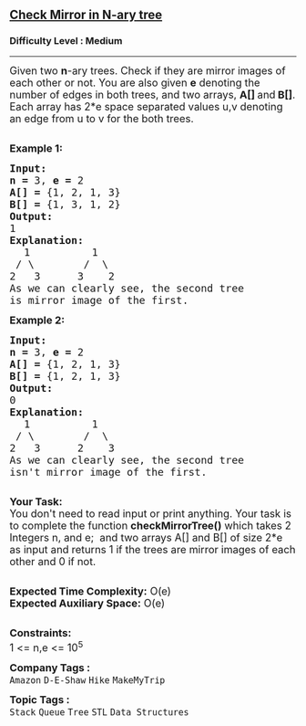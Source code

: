 <h2><a href="https://practice.geeksforgeeks.org/problems/check-mirror-in-n-ary-tree1528/1?utm_source=gfg&utm_medium=article&utm_campaign=bottom_sticky_on_article">Check Mirror in N-ary tree</a></h2><h3>Difficulty Level : Medium</h3><hr><div class="problems_problem_content__Xm_eO"><p><span style="font-size:18px">Given two <strong>n</strong>-ary trees.&nbsp;Check if they are mirror images of each other or not. You are also given <strong>e</strong> denoting the number of edges in both trees, and two arrays, <strong>A[] </strong>and<strong> </strong><strong>B[]</strong>. </span> <span style="font-size:18px">Each array has&nbsp;2*e space separated values u,v denoting an edge from u to v for the both trees.</span></p>

<p><br>
<span style="font-size:18px"><strong>Example 1:</strong></span></p>

<pre><span style="font-size:18px"><strong>Input:</strong></span>
<span style="font-size:18px"><strong>n = </strong>3, <strong>e = </strong>2</span>
<span style="font-size:18px"><strong>A[] = </strong>{1, 2, 1, 3}</span>
<span style="font-size:18px"><strong>B[] = </strong>{1, 3, 1, 2}</span>
<span style="font-size:18px"><strong>Output:
</strong>1</span>
<span style="font-size:18px"><strong>Explanation:
</strong></span>   <span style="font-size:18px">1          1
 / \        /  \
2   3      3    2</span> 
<span style="font-size:18px">As we can clearly see, the second tree
is mirror image of the first.</span>
</pre>

<p><span style="font-size:18px"><strong>Example 2:</strong></span></p>

<pre><span style="font-size:18px"><strong>Input:</strong></span>
<span style="font-size:18px"><strong>n = </strong>3, <strong>e = </strong>2</span>
<span style="font-size:18px"><strong>A[] = </strong>{1, 2, 1, 3}</span>
<span style="font-size:18px"><strong>B[] = </strong>{1, 2, 1, 3}</span>
<span style="font-size:18px"><strong>Output:
</strong>0</span>
<span style="font-size:18px"><strong>Explanation:
</strong></span>   <span style="font-size:18px">1          1
 / \        /  \
2   3      2    3</span> 
<span style="font-size:18px">As we can clearly see, the second tree
isn't mirror image of the first.</span></pre>

<p><br>
<span style="font-size:18px"><strong>Your Task:</strong><br>
You don't need to read input or print anything. Your task is to complete the function <strong>checkMirrorTree()</strong> which takes 2 Integers n, and e;&nbsp; and two arrays A[] and B[] of size 2*e as input and returns 1 if the trees are mirror images of each other and 0 if not.</span></p>

<p><br>
<span style="font-size:18px"><strong>Expected Time Complexity:</strong> O(e)<br>
<strong>Expected Auxiliary Space:</strong> O(e)</span></p>

<p><br>
<span style="font-size:18px"><strong>Constraints:</strong></span><br>
<span style="font-size:18px">1 &lt;= n,e &lt;= 10<sup>5</sup></span></p>
</div><p><span style=font-size:18px><strong>Company Tags : </strong><br><code>Amazon</code>&nbsp;<code>D-E-Shaw</code>&nbsp;<code>Hike</code>&nbsp;<code>MakeMyTrip</code>&nbsp;<br><p><span style=font-size:18px><strong>Topic Tags : </strong><br><code>Stack</code>&nbsp;<code>Queue</code>&nbsp;<code>Tree</code>&nbsp;<code>STL</code>&nbsp;<code>Data Structures</code>&nbsp;